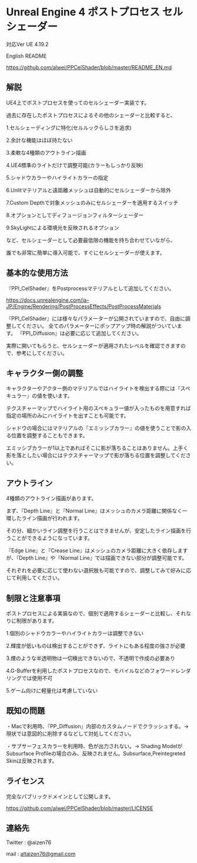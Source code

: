 Unreal Engine 4 ポストプロセス セルシェーダー
=======================================================
対応Ver UE 4.19.2

English README

https://github.com/alwei/PPCelShader/blob/master/README_EN.md


解説
------
UE4上でポストプロセスを使ってのセルシェーダー実装です。

過去に存在したポストプロセスによるその他のシェーダーと比較すると、


1.セルシェーディングに特化(セルルックらしさを追求)

2.余計な機能はほぼ持たない

3.柔軟な4種類のアウトライン描画

4.UE4標準のライトだけで調整可能(カラーもしっかり反映)

5.シャドウカラーやハイライトカラーの指定

6.Unlitマテリアルと遠距離メッシュは自動的にセルシェーダーから除外

7.Custom Depthで対象メッシュのみにセルシェーダーを適用するスイッチ

8.オプションとしてディフュージョンフィルターシェーダー

9.SkyLightによる環境光を反映されるオプション

など、セルシェーダーとして必要最低限の機能を持ち合わせていながら、

誰でも非常に簡単に導入可能で、すぐにセルシェーダーが使えます。


基本的な使用方法
------------------
『PPI_CelShader』をPostprocessマテリアルとして追加してください。

https://docs.unrealengine.com/ja-JP/Engine/Rendering/PostProcessEffects/PostProcessMaterials

『PPI_CelShader』には様々なパラメーターが公開されていますので、自由に調整してください。
全てのパラメーターにポップアップ時の解説がついています。
『PPI_Diffusion』は必要に応じて追加してください。

実際に開いてもらうと、セルシェーダーが適用されたレベルを確認できますので、参考にしてください。


キャラクター側の調整
--------------------
キャラクターやアクター側のマテリアルではハイライトを検出する際には『スペキュラー』の値を使います。

テクスチャーマップでハイライト用のスペキュラー値が入ったものを用意すれば指定の場所のみにハイライトを出すことも可能です。

シャドウの場合にはマテリアルの『エミッシブカラー』の値を使うことで影の入る位置を調整することもできます。

エミッシブカラーが1以上であればそこに影が落ちることはありません。上手く影を落としたい場合にはテクスチャーマップで影が落ちる位置を調整してください。


アウトライン
------------
4種類のアウトライン描画があります。

まず、『Depth Line』と『Normal Line』はメッシュのカメラ距離に関係なく一環したライン描画が行われます。

その分、細かいライン調整を行うことはできませんが、安定したライン描画を行うことができるようになっています。

『Edge Line』と『Crease Line』はメッシュのカメラ距離に大きく依存しますが、『Depth Line』や『Normal Line』では描画できない部分が調整可能です。

それぞれを必要に応じて使わない選択肢も可能ですので、調整してみて好みに応じて利用してください。


制限と注意事項
--------------
ポストプロセスによる実装なので、個別で適用するシェーダーと比較し、それなりに制限があります。

1.個別のシャドウカラーやハイライトカラーは調整できない

2.輝度が低いものは検出することができず、ライトにもある程度の強さが必要

3.煙のような半透明物は一切検出できないので、不透明で作成の必要あり

4.G-Bufferを利用したポストプロセスなので、モバイルなどのフォワードレンダリングでは使用不可

5.ゲーム向けに軽量化は考慮していない


既知の問題
-----------------
・Macで利用時、『PP_Diffusion』内部のカスタムノードでクラッシュする。→ 現状では意図的に削除するなどして対処してください。

・サブサーフェスカラーを利用時、色が出力されない。→ Shading ModelがSubsurface Profileの場合のみ、反映されません。Subsurface,Preintegreted Skinは反映されます。



ライセンス
-------------------------
完全なパブリックドメインとして公開します。

https://github.com/alwei/PPCelShader/blob/master/LICENSE


連絡先
------------------
Twitter : @aizen76

mail : altaizen76@gmail.com
